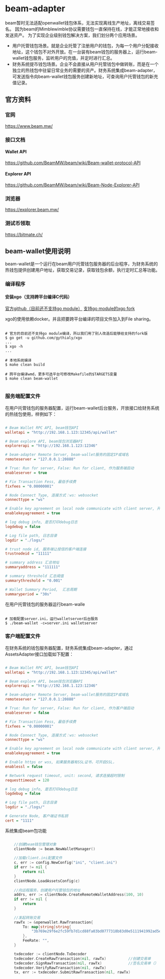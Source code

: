 # beam-adapter

beam暂时无法适配openwallet钱包体系，无法实现离线生产地址，离线交易签名。
因为beam的Mimblewimble协议需要钱包一直保持在线，才能正常地接收和发送资产。
为了实现企业级别钱包解决方案，我们划分两个应用场景。
- 用户托管钱包场景。就是企业托管了注册用户的钱包，为每一个用户分配接收地址，这个钱包不对外开放。在一台装有beam钱包的服务器上，运行beam-wallet钱包服务，监听用户的充值，并定时进行汇总。
- 财务系统提币钱包场景。企业不会直接从用户托管钱包中做转账，而是在一个独立的热钱包中驻留日常业务的需要的资产。财务系统集成beam-adapter，可发送指令向beam-wallet钱包服务创建新地址，可查询用户托管钱包的新充值记录。

## 官方资料

### 官网

https://www.beam.mw/

### 接口文档

#### Wallet API

https://github.com/BeamMW/beam/wiki/Beam-wallet-protocol-API

#### Explorer API

https://github.com/BeamMW/beam/wiki/Beam-Node-Explorer-API

### 浏览器

https://explorer.beam.mw/

### 测试币领取

https://bitmate.ch/

## beam-wallet使用说明

beam-wallet是一个运行在beam用户托管钱包服务器的后台程序，为财务系统的热钱包提供创建用户地址，获取交易记录，获取钱包余额，执行定时汇总等功能。

### 编译程序

#### 安装xgo（支持跨平台编译C代码）

[官方github（目前还不支持go module）](https://github.com/karalabe/xgo)
[支持go module的xgo fork](https://github.com/gythialy/xgo)

xgo的使用依赖docker。并且把要跨平台编译的项目文件加入到File sharing。

```shell

# 官方的目前还不支持go module编译，所以我们用了别人改造后能够给支持的fork版
$ go get -u github.com/gythialy/xgo
...
$ xgo -h
...

# 本地系统编译
$ make clean build

# 跨平台编译wmd，更多可选平台可修改Makefile的$TARGETS变量
$ make clean beam-wallet


```

### 服务端配置文件

在用户托管钱包的服务器配置，运行beam-wallet后台服务，开放接口给财务系统的热钱包使用，样例如下：

```ini

# Beam Wallet RPC API, beam钱包API
walletapi = "http://192.168.1.123:12345/api/wallet"

# Beam explore API, beam钱包浏览器API
explorerapi = "http://192.168.1.123:12346"

# beam-adapter Remote Server, beam-wallet服务的固定IP或域名
remoteserver = "127.0.0.1:20888"

# True: Run for server, False: Run for client, 作为服务端启动
enableserver = true

# Fix Transaction Fess, 最低手续费
fixfees = "0.00000001"

# Node Connect Type, 连接方式：ws: websocket
connecttype = "ws"

# Enable key agreement on local node communicate with client server, 开启协商密码
enablekeyagreement = true

# log debug info, 是否打印debug日志
logdebug = false

# Log file path, 日志目录
logdir = "./logs/"

# trust node id, 服务端让授信的客户端连接
trustnodeid = "11111"

# summary address 汇总地址
summaryaddress = "111111"

# summary threshold 汇总阈值
summarythreshold = "0.001"

# Wallet Summary Period,  汇总周期
summaryperiod = "30s"

```

在用户托管钱包的服务器运行beam-walle

```shell

# 加载配置server.ini，运行walletserver后台服务
$ ./beam-wallet -c=server.ini walletserver

```

### 客户端配置文件

在财务系统的钱包服务器配置，财务系统集成beam-adapter，通过AssetsAdapter接口加载如下配置：

```ini

# Beam Wallet RPC API, beam钱包API
walletapi = "http://192.168.1.123:12345/api/wallet"

# Beam explore API, beam钱包浏览器API
explorerapi = "http://192.168.1.123:12346"

# beam-adapter Remote Server, beam-wallet服务的固定IP或域名
remoteserver = "127.0.0.1:20888"

# True: Run for server, False: Run for client, 作为客户端启动
enableserver = false

# Fix Transaction Fess, 最低手续费
fixfees = "0.00000001"

# Node Connect Type, 连接方式：ws: websocket
connecttype = "ws"

# Enable key agreement on local node communicate with client server, 开启协商密码
enablekeyagreement = true

# Enable https or wss, 如果服务器有SSL证书，可开启SSL，
enablessl = false

# Network request timeout, unit: second, 请求连接超时限制
requesttimeout = 120

# log debug info, 是否打印debug日志
logdebug = false

# Log file path, 日志目录
logdir = "./logs/"

# Generate Node, 客户端证书私钥
cert = "1111"


```

系统集成beam包功能

```go

    //创建beam钱包管理对象
	clientNode := beam.NewWalletManager()
	
	//加载client.ini配置文件
	c, err := config.NewConfig("ini", "client.ini")
	if err != nil {
		return nil
	}
	clientNode.LoadAssetsConfig(c)
	
	//向远程服务，创建用户托管钱包的地址
	addrs, err := clientNode.CreateRemoteWalletAddress(100, 10)
	if err != nil {
        return
	}
	
	//发起转账交易
    rawTx := &openwallet.RawTransaction{
        To: map[string]string{
            "3b769e29f6e2fc59fb7d1cd88fa03bd0777318b83d0e5111941992ad5efbe670d31": "0.0000001",
        },
        FeeRate: "",
    }

    txdecoder := clientNode.TxDecoder
    txdecoder.CreateRawTransaction(nil, rawTx)          //创建交易单
    txdecoder.SignRawTransaction(nil, rawTx)            //签名交易单（）
    txdecoder.VerifyRawTransaction(nil, rawTx)
    tx, err := txdecoder.SubmitRawTransaction(nil, rawTx)

	
```